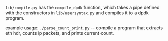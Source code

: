 
`lib/compile.py` has the `compile_dpdk` function, which takes a pipe defined with the constructors in `lib/usersyntax.py` and compiles it to a dpdk program. 

example usage: `./parse_count_print.py` -- compile a program that extracts eth hdr, counts ip packets, and prints current count.

